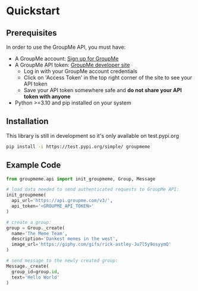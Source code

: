# Quickstart

## Prerequisites

In order to use the GroupMe API, you must have:
- A GroupMe account: [Sign up for GroupMe](https://web.groupme.com/signup)
- A GroupMe API token: [GroupMe developer site](https://dev.groupme.com/)
  - Log in with your GroupMe account credentials
  - Click on 'Access Token' in the top right corner of the site to see your API token
  - Save your API token somewhere safe and **do not share your API token with anyone**
- Python >=3.10 and pip installed on your system

## Installation

This library is still in development so it's only available on test.pypi.org

```sh
pip install -i https://test.pypi.org/simple/ groupmeme
```

## Example Code

```py
from groupmeme.api import init_groupmeme, Group, Message

# load data needed to send authenticated requests to GroupMe API:
init_groupmeme(
  api_url='https://api.groupme.com/v3/',
  api_token='<GROUPME_API_TOKEN>'
)

# create a group:
group = Group._create(
  name='The Meme Team',
  description='Dankest memes in the west',
  image_url='https://giphy.com/gifs/rick-astley-Ju7l5y9osyymQ'
)

# send message to the newly created group:
Message._create(
  group_id=group.id,
  text='Hello World'
)
```